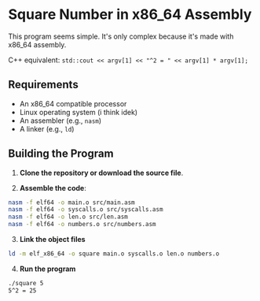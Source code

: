# Square Number in x86_64 Assembly

This program seems simple.
It's only complex because it's made with x86_64 assembly.

C++ equivalent: `std::cout << argv[1] << "^2 = " << argv[1] * argv[1];`

## Requirements

- An x86_64 compatible processor
- Linux operating system (i think idek)
- An assembler (e.g., `nasm`)
- A linker (e.g., `ld`)

## Building the Program

1. **Clone the repository or download the source file**.

2. **Assemble the code**:

```bash
nasm -f elf64 -o main.o src/main.asm
nasm -f elf64 -o syscalls.o src/syscalls.asm
nasm -f elf64 -o len.o src/len.asm
nasm -f elf64 -o numbers.o src/numbers.asm
```

3. **Link the object files**

```bash
ld -m elf_x86_64 -o square main.o syscalls.o len.o numbers.o
```

4. **Run the program**

```bash
./square 5
5^2 = 25
```

